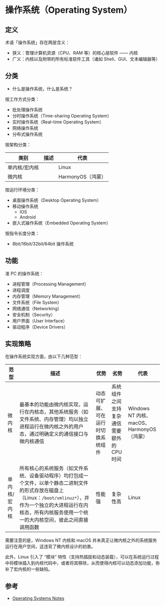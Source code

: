# 操作系统（Operating System）

## 定义

术语「操作系统」存在两层含义：

* 狭义：管理计算机资源（CPU、RAM 等）的核心层软件 —— 内核
* 广义：内核以及附带的所有标准软件工具（诸如 Shell、GUI、文本编辑器等）

## 分类

* 什么是操作系统，什么是系统？

按工作方式分类：

* 批处理操作系统
* 分时操作系统（Time-sharing Operating System）
* 实时操作系统（Real-time Operating System）
* 网络操作系统
* 分布式操作系统

按架构分类：

| 类别          | 描述 | 代表              |
| ------------- | ---- | ----------------- |
| 单内核/宏内核 |      | Linux             |
| 微内核        |      | HarmonyOS（鸿蒙） |

按运行环境分类：

* 桌面操作系统（Desktop Operating System）
* 移动操作系统
  * IOS
  * Android
* 嵌入式操作系统（Embedded Operating System）

按指令长度分类：

* 8bit/16bit/32bit/64bit 操作系统

## 功能

准 PC 的操作系统：

* 进程管理（Processing Management）
* 进程调度
* 内存管理（Memory Management）
* 文件系统（File System）
* 网络通信（Networking）
* 安全机制（Security）
* 用户界面（User Interface）
* 驱动程序（Device Drivers）

## 实现策略

在操作系统实现方面，由以下几种范型：

| 范型          | 描述                                                                                                                                                                                                                              | 优势                               | 劣势                                        | 代表                                      |
| ------------- | --------------------------------------------------------------------------------------------------------------------------------------------------------------------------------------------------------------------------------- | ---------------------------------- | ------------------------------------------- | ----------------------------------------- |
| 微内核        | 最基本的功能由微内核实现，运行在内核态，其他系统服务（如文件系统、内存管理）均以独立进程运行在微内核之外的用户态，通过明确定义的通信接口与微内核通信                                                                              | 动态可扩展、可在运行时切换系统组件 | 系统组件之间支持复杂通信需要额外的 CPU 时间 | Windows NT 内核、macOS、HarmonyOS（鸿蒙） |
| 单内核/宏内核 | 所有核心的系统服务（如文件系统、设备驱动程序）均打包成一个文件，以单个静态二进制文件的形式存放在磁盘上（Linux：`/boot/vmlinuz*`），并作为一个独立的大进程运行在内核态，所有内核服务使用一个统一的大内核空间，彼此之间直接调用函数 | 性能强                             | 复杂性高                                    | Linux                                     |

需要注意的是，Windows NT 内核和 macOS 并未真正让微内核之外的系统服务运行在用户空间，这违背了微内核设计的初衷。

此外，Linux 引入了 “模块” 特性（支持热插拔和动态装载），可以在系统运行过程中将模块插入到内核代码中，或者将其移除，从而使得内核可以动态添加功能，弥补了宏内核的一些缺陷。

## 参考

* [Operating Systems Notes](https://applied-programming.github.io/Operating-Systems-Notes/)
